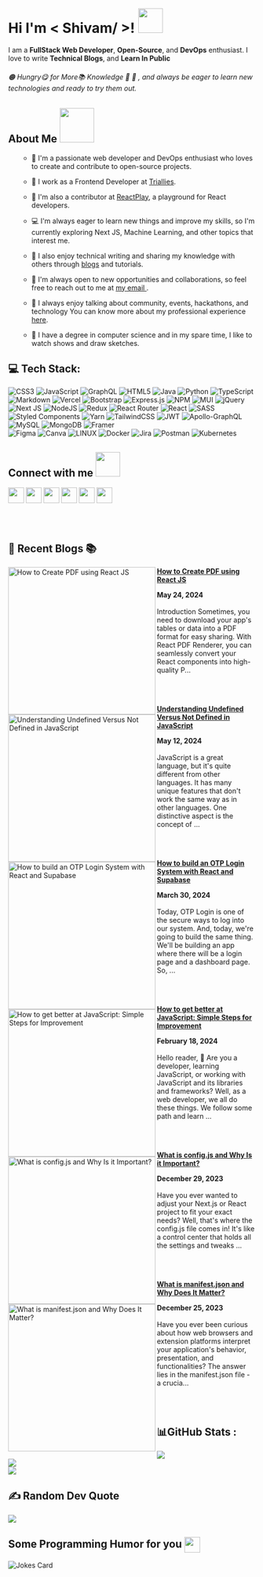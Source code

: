 <!---<div align="center">
<img width="100%" height = "250px" src="https://res.cloudinary.com/dbjmy6wdu/image/upload/v1680006498/Blue_Gradient_Modern_Youtube_Intro_do34jl.png" alt="cover" />
</div> --->  

<h1> Hi I'm < Shivam/ >! <img src = "https://raw.githubusercontent.com/rahulbanerjee26/githubProfileReadmeGenerator/main/gifs/wave.gif" width = 50px height='50px'> </h1>
<p align='center'>
  
</p>
  <div size='20px'>I am a <b>FullStack Web Developer</b>, <b>Open-Source</b>, and <b>DevOps</b> enthusiast. I love to write <b>Technical Blogs</b>, and <b>Learn In Public</b>
</div>
  <h6>
🟠 Hungry😋 for More📚 Knowledge 🤠
🔵 , and always be eager to learn new technologies and ready to try them out. 
  </h6>
    
<h2> About Me<span> <img src = "https://raw.githubusercontent.com/rahulbanerjee26/githubProfileReadmeGenerator/main/gifs/eatSleepCodeRepeat.gif" width = 70px height='70px'></span></h2>
  <ul>
    
- 🧑 I'm a passionate web developer and DevOps enthusiast who loves to create and contribute to open-source projects.
- 💼 I work as a Frontend Developer at [Triallies](https://triallies.com/).
- 🤝 I'm also a contributor at [ReactPlay](https://reactplay.io/), a playground for React developers.
- 💻 I'm always eager to learn new things and improve my skills, so I'm currently exploring Next JS, Machine Learning, and other topics that interest me.
- 📝 I also enjoy technical writing and sharing my knowledge with others through <a href="https://personal-portfolio-ebon-mu.vercel.app/blogs" target="_blank">blogs</a> and tutorials.
- :handshake: I'm always open to new opportunities and collaborations, so feel free to reach out to me at <a href="mailto:katare27451@gmail.com" target="_blank"> my email </a>.
- 🤗 I always enjoy talking about community, events, hackathons, and technology You can know more about my professional experience <a href="https://personal-portfolio-ebon-mu.vercel.app/" target="_blank">here</a>.
- 🏫 I have a degree in computer science and in my spare time, I like to watch shows and draw sketches.

  </ul>

<!-- Tech Stack Start -->

## 💻 Tech Stack:
![CSS3](https://img.shields.io/badge/css3-%231572B6.svg?style=plastic&logo=css3&logoColor=white) 
![JavaScript](https://img.shields.io/badge/javascript-%23323330.svg?style=plastic&logo=javascript&logoColor=%23F7DF1E)
![GraphQL](https://img.shields.io/badge/-GraphQL-E10098?style=plastic&logo=graphql&logoColor=white) 
![HTML5](https://img.shields.io/badge/html5-%23E34F26.svg?style=plastic&logo=html5&logoColor=white) 
![Java](https://img.shields.io/badge/java-%23ED8B00.svg?style=plastic&logo=java&logoColor=white) 
![Python](https://img.shields.io/badge/python-3670A0?style=plastic&logo=python&logoColor=ffdd54) 
![TypeScript](https://img.shields.io/badge/typescript-%23007ACC.svg?style=plastic&logo=typescript&logoColor=white) 
![Markdown](https://img.shields.io/badge/markdown-%23000000.svg?style=plastic&logo=markdown&logoColor=white) 
![Vercel](https://img.shields.io/badge/vercel-%23000000.svg?style=plastic&logo=vercel&logoColor=white) 
![Bootstrap](https://img.shields.io/badge/bootstrap-%23563D7C.svg?style=plastic&logo=bootstrap&logoColor=white) 
![Express.js](https://img.shields.io/badge/express.js-%23404d59.svg?style=plastic&logo=express&logoColor=%2361DAFB) 
![NPM](https://img.shields.io/badge/NPM-%23000000.svg?style=plastic&logo=npm&logoColor=white) 
![MUI](https://img.shields.io/badge/MUI-%230081CB.svg?style=plastic&logo=material-ui&logoColor=white) 
![jQuery](https://img.shields.io/badge/jquery-%230769AD.svg?style=plastic&logo=jquery&logoColor=white) 
![Next JS](https://img.shields.io/badge/Next-black?style=plastic&logo=next.js&logoColor=white) 
![NodeJS](https://img.shields.io/badge/node.js-6DA55F?style=plastic&logo=node.js&logoColor=white) 
![Redux](https://img.shields.io/badge/redux-%23593d88.svg?style=plastic&logo=redux&logoColor=white) 
![React Router](https://img.shields.io/badge/React_Router-CA4245?style=plastic&logo=react-router&logoColor=white) 
![React](https://img.shields.io/badge/react-%2320232a.svg?style=plastic&logo=react&logoColor=%2361DAFB) 
![SASS](https://img.shields.io/badge/SASS-hotpink.svg?style=plastic&logo=SASS&logoColor=white) 
![Styled Components](https://img.shields.io/badge/styled--components-DB7093?style=plastic&logo=styled-components&logoColor=white) 
![Yarn](https://img.shields.io/badge/yarn-%232C8EBB.svg?style=plastic&logo=yarn&logoColor=white) 
![TailwindCSS](https://img.shields.io/badge/tailwindcss-%2338B2AC.svg?style=plastic&logo=tailwind-css&logoColor=white) 
![JWT](https://img.shields.io/badge/JWT-black?style=plastic&logo=JSON%20web%20tokens) 
![Apollo-GraphQL](https://img.shields.io/badge/-ApolloGraphQL-311C87?style=plastic&logo=apollo-graphql) 
![MySQL](https://img.shields.io/badge/mysql-%2300f.svg?style=plastic&logo=mysql&logoColor=white) 
![MongoDB](https://img.shields.io/badge/MongoDB-%234ea94b.svg?style=plastic&logo=mongodb&logoColor=white) 
![Framer](https://img.shields.io/badge/Framer-black?style=plastic&logo=framer&logoColor=blue) 	
![Figma](https://img.shields.io/badge/figma-%23F24E1E.svg?style=plastic&logo=figma&logoColor=white) 
![Canva](https://img.shields.io/badge/Canva-%2300C4CC.svg?style=plastic&logo=Canva&logoColor=white) 
![LINUX](https://img.shields.io/badge/Linux-FCC624?style=plastic&logo=linux&logoColor=black) 
![Docker](https://img.shields.io/badge/docker-%230db7ed.svg?style=plastic&logo=docker&logoColor=white) 
![Jira](https://img.shields.io/badge/jira-%230A0FFF.svg?style=plastic&logo=jira&logoColor=white) 
![Postman](https://img.shields.io/badge/Postman-FF6C37?style=plastic&logo=postman&logoColor=white) 
![Kubernetes](https://img.shields.io/badge/kubernetes-%23326ce5.svg?style=plastic&logo=kubernetes&logoColor=white)

<h2> Connect with me <img src='https://raw.githubusercontent.com/rahulbanerjee26/githubProfileReadmeGenerator/main/gifs/handShake.gif' width="50px" height=50px> </h2>
<a href = 'https://www.linkedin.com/in/https://www.linkedin.com/in/shivam-katare-aa80b218b/'> <img width = '32px' align= 'center' src="https://raw.githubusercontent.com/rahulbanerjee26/githubAboutMeGenerator/main/icons/linked-in-alt.svg"/></a> 
<a href = 'https://www.twitter.com/https://twitter.com/Shivamkatare_27'> <img width = '32px' align= 'center' src="https://raw.githubusercontent.com/rahulbanerjee26/githubAboutMeGenerator/main/icons/twitter.svg"/></a> 
<a href = 'https://personal-portfolio-ebon-mu.vercel.app/'> <img width = '32px' align= 'center' src="https://raw.githubusercontent.com/rahulbanerjee26/githubAboutMeGenerator/main/icons/portfolio.png"/></a> 
<a href = 'https://www.github.com/https://github.com/Shivam-Katare'> <img width = '32px' align= 'center' src="https://raw.githubusercontent.com/rahulbanerjee26/githubAboutMeGenerator/main/icons/github.svg"/></a> 
<a href = 'https://www.showwcase.com/shivam-katare'> <img width = '32px' align= 'center' src="https://www.freeiconspng.com/thumbs/world-icon-png/world-icon-png-6.png"/></a>
<a href = 'https://shivamkatareblog.hashnode.dev/'> <img width = '32px' align= 'center' src="https://cdn.hashnode.com/res/hashnode/image/upload/v1611902473383/CDyAuTy75.png?auto=compress"/></a>

  <br /> <br />
  
## 📙 Recent Blogs 📚


<!-- HASHNODE_BLOG:START -->
<p align="left"><a href="https://shivamkatareblog.hashnode.dev/how-to-create-pdf-using-react-js" title="How to Create PDF using React JS"><img src="https://cdn.hashnode.com/res/hashnode/image/upload/v1716534817368/6e320616-542b-404d-acf0-2cabd091606b.png" alt="How to Create PDF using React JS" width="300px" align="left" /></a><a href="https://shivamkatareblog.hashnode.dev/how-to-create-pdf-using-react-js" title="How to Create PDF using React JS"><strong>How to Create PDF using React JS</strong></a><div><strong>May 24, 2024</strong></div><br/>Introduction
Sometimes, you need to download your app's tables or data into a PDF format for easy sharing. With React PDF Renderer, you can seamlessly convert your React components into high-quality P...</p><br/><br/>

<p align="left"><a href="https://shivamkatareblog.hashnode.dev/understanding-undefined-versus-not-defined-in-javascript" title="Understanding Undefined Versus Not Defined in JavaScript"><img src="https://cdn.hashnode.com/res/hashnode/image/upload/v1715498407782/0701d0cf-5b7b-4734-9dda-e269d26db3a9.png" alt="Understanding Undefined Versus Not Defined in JavaScript" width="300px" align="left" /></a><a href="https://shivamkatareblog.hashnode.dev/understanding-undefined-versus-not-defined-in-javascript" title="Understanding Undefined Versus Not Defined in JavaScript"><strong>Understanding Undefined Versus Not Defined in JavaScript</strong></a><div><strong>May 12, 2024</strong></div><br/>JavaScript is a great language, but it's quite different from other languages. It has many unique features that don't work the same way as in other languages. One distinctive aspect is the concept of ...</p><br/><br/>

<p align="left"><a href="https://shivamkatareblog.hashnode.dev/how-to-build-an-otp-login-system-with-react-and-supabase" title="How to build an OTP Login System with React and Supabase"><img src="https://cdn.hashnode.com/res/hashnode/image/upload/v1711765599214/bc5383ee-a47b-414e-94b8-9940449fc834.png" alt="How to build an OTP Login System with React and Supabase" width="300px" align="left" /></a><a href="https://shivamkatareblog.hashnode.dev/how-to-build-an-otp-login-system-with-react-and-supabase" title="How to build an OTP Login System with React and Supabase"><strong>How to build an OTP Login System with React and Supabase</strong></a><div><strong>March 30, 2024</strong></div><br/>Today, OTP Login is one of the secure ways to log into our system. And, today, we're going to build the same thing. We'll be building an app where there will be a login page and a dashboard page. So, ...</p><br/><br/>

<p align="left"><a href="https://shivamkatareblog.hashnode.dev/how-to-get-better-at-javascript-simple-steps-for-improvement" title="How to get better at JavaScript: Simple Steps for Improvement"><img src="https://cdn.hashnode.com/res/hashnode/image/upload/v1708183433125/c7056f76-12cb-4913-b3d4-83edffc27a93.png" alt="How to get better at JavaScript: Simple Steps for Improvement" width="300px" align="left" /></a><a href="https://shivamkatareblog.hashnode.dev/how-to-get-better-at-javascript-simple-steps-for-improvement" title="How to get better at JavaScript: Simple Steps for Improvement"><strong>How to get better at JavaScript: Simple Steps for Improvement</strong></a><div><strong>February 18, 2024</strong></div><br/>Hello reader, 👋
Are you a developer, learning JavaScript, or working with JavaScript and its libraries and frameworks? Well, as a web developer, we all do these things. We follow some path and learn ...</p><br/><br/>

<p align="left"><a href="https://shivamkatareblog.hashnode.dev/what-is-configjs-and-why-is-it-important" title="What is config.js and Why Is it Important?"><img src="https://cdn.hashnode.com/res/hashnode/image/upload/v1703838677232/37921ed0-e445-46e7-b193-8ad534af42d8.png" alt="What is config.js and Why Is it Important?" width="300px" align="left" /></a><a href="https://shivamkatareblog.hashnode.dev/what-is-configjs-and-why-is-it-important" title="What is config.js and Why Is it Important?"><strong>What is config.js and Why Is it Important?</strong></a><div><strong>December 29, 2023</strong></div><br/>Have you ever wanted to adjust your Next.js or React project to fit your exact needs? Well, that's where the config.js file comes in! It's like a control center that holds all the settings and tweaks ...</p><br/><br/>

<p align="left"><a href="https://shivamkatareblog.hashnode.dev/what-is-manifestjson-and-why-does-it-matter" title="What is manifest.json and Why Does It Matter?"><img src="https://cdn.hashnode.com/res/hashnode/image/upload/v1703510618475/ef46e602-110d-4a04-9a69-24e38ca13396.png" alt="What is manifest.json and Why Does It Matter?" width="300px" align="left" /></a><a href="https://shivamkatareblog.hashnode.dev/what-is-manifestjson-and-why-does-it-matter" title="What is manifest.json and Why Does It Matter?"><strong>What is manifest.json and Why Does It Matter?</strong></a><div><strong>December 25, 2023</strong></div><br/>Have you ever been curious about how web browsers and extension platforms interpret your application's behavior, presentation, and functionalities? The answer lies in the manifest.json file - a crucia...</p><br/><br/>


<!-- HASHNODE_BLOG:END -->

## 📊GitHub Stats :
![](https://github-readme-stats.vercel.app/api?username=Shivam-Katare&theme=tokyonight&hide_border=true&include_all_commits=false&count_private=true&show_icons=true)<br/>
![](https://github-readme-streak-stats.herokuapp.com/?user=Shivam-Katare&theme=tokyonight&hide_border=true)<br/>
![](https://github-readme-stats.vercel.app/api/top-langs/?username=Shivam-Katare&theme=tokyonight&hide_border=true&include_all_commits=false&count_private=true&layout=compact)

  ## ✍️ Random Dev Quote
![](https://quotes-github-readme.vercel.app/api?type=horizontal&theme=radical)
  
  <h2> Some Programming Humor for you <img align ='center' src='https://raw.githubusercontent.com/rahulbanerjee26/githubProfileReadmeGenerator/main/gifs/winkFace.gif' width = '32px' height= '32px'></h2>

![Jokes Card](https://readme-jokes.vercel.app/api?theme=default)
  
<!---
Shivam-Katare/Shivam-Katare is a ✨ special ✨ repository because its `README.md` (this file) appears on your GitHub profile.
You can click the Preview link to take a look at your changes.
--->
